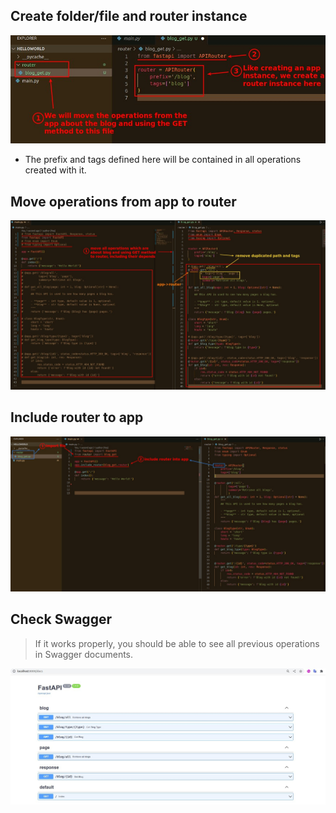 ## **Create folder/file and router instance**

![Alt create router instance](pic/01.jpg)

- The prefix and tags defined here will be contained in all operations created with it.

## **Move operations from app to router**

![Alt move operations](pic/02.jpg)

## **Include router to app**

![Alt include router to app](pic/03.jpg)

## **Check Swagger**

> If it works properly, you should be able to see all previous operations in Swagger documents.

![Alt check swagger](pic/04.jpg)
